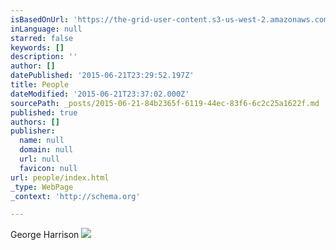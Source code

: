 ```yaml
---
isBasedOnUrl: 'https://the-grid-user-content.s3-us-west-2.amazonaws.com/0c6a6346-e258-44cc-b92b-03f93890bb34.jpg'
inLanguage: null
starred: false
keywords: []
description: ''
author: []
datePublished: '2015-06-21T23:29:52.197Z'
title: People
dateModified: '2015-06-21T23:37:02.000Z'
sourcePath: _posts/2015-06-21-84b2365f-6119-44ec-83f6-6c2c25a1622f.md
published: true
authors: []
publisher:
  name: null
  domain: null
  url: null
  favicon: null
url: people/index.html
_type: WebPage
_context: 'http://schema.org'

---
```

George Harrison
![](https://the-grid-user-content.s3-us-west-2.amazonaws.com/0c6a6346-e258-44cc-b92b-03f93890bb34.jpg)